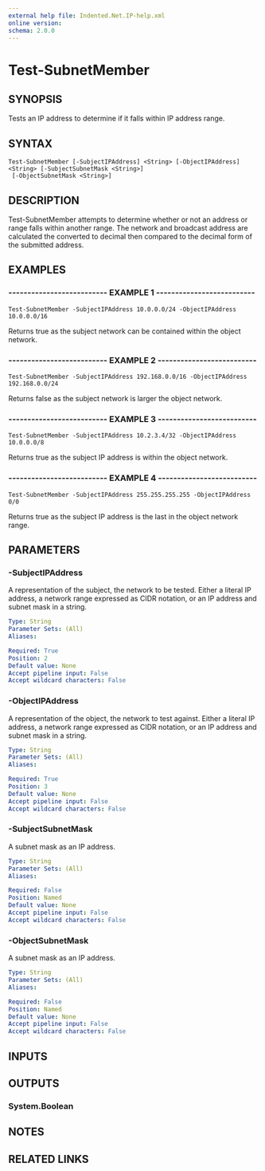 ```yaml
---
external help file: Indented.Net.IP-help.xml
online version: 
schema: 2.0.0
---
```


# Test-SubnetMember

## SYNOPSIS
Tests an IP address to determine if it falls within IP address range.

## SYNTAX

```
Test-SubnetMember [-SubjectIPAddress] <String> [-ObjectIPAddress] <String> [-SubjectSubnetMask <String>]
 [-ObjectSubnetMask <String>]
```

## DESCRIPTION
Test-SubnetMember attempts to determine whether or not an address or range falls within another range.
The network and broadcast address are calculated the converted to decimal then compared to the decimal form of the submitted address.

## EXAMPLES

### -------------------------- EXAMPLE 1 --------------------------
```
Test-SubnetMember -SubjectIPAddress 10.0.0.0/24 -ObjectIPAddress 10.0.0.0/16
```

Returns true as the subject network can be contained within the object network.

### -------------------------- EXAMPLE 2 --------------------------
```
Test-SubnetMember -SubjectIPAddress 192.168.0.0/16 -ObjectIPAddress 192.168.0.0/24
```

Returns false as the subject network is larger the object network.

### -------------------------- EXAMPLE 3 --------------------------
```
Test-SubnetMember -SubjectIPAddress 10.2.3.4/32 -ObjectIPAddress 10.0.0.0/8
```

Returns true as the subject IP address is within the object network.

### -------------------------- EXAMPLE 4 --------------------------
```
Test-SubnetMember -SubjectIPAddress 255.255.255.255 -ObjectIPAddress 0/0
```

Returns true as the subject IP address is the last in the object network range.

## PARAMETERS

### -SubjectIPAddress
A representation of the subject, the network to be tested.
Either a literal IP address, a network range expressed as CIDR notation, or an IP address and subnet mask in a string.

```yaml
Type: String
Parameter Sets: (All)
Aliases: 

Required: True
Position: 2
Default value: None
Accept pipeline input: False
Accept wildcard characters: False
```

### -ObjectIPAddress
A representation of the object, the network to test against.
Either a literal IP address, a network range expressed as CIDR notation, or an IP address and subnet mask in a string.

```yaml
Type: String
Parameter Sets: (All)
Aliases: 

Required: True
Position: 3
Default value: None
Accept pipeline input: False
Accept wildcard characters: False
```

### -SubjectSubnetMask
A subnet mask as an IP address.

```yaml
Type: String
Parameter Sets: (All)
Aliases: 

Required: False
Position: Named
Default value: None
Accept pipeline input: False
Accept wildcard characters: False
```

### -ObjectSubnetMask
A subnet mask as an IP address.

```yaml
Type: String
Parameter Sets: (All)
Aliases: 

Required: False
Position: Named
Default value: None
Accept pipeline input: False
Accept wildcard characters: False
```

## INPUTS

## OUTPUTS

### System.Boolean

## NOTES

## RELATED LINKS

